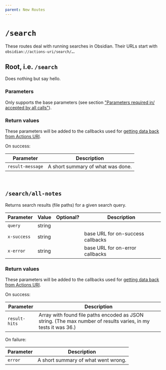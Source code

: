 ```yaml
---
parent: New Routes
---
```


# `/search`
These routes deal with running searches in Obsidian.  Their URLs start with `obsidian://actions-uri/search/…`.


## Root, i.e. `/search`

Does nothing but say hello.

### Parameters
Only supports the base parameters (see section ["Parameters required in/ accepted by all calls"](../parameters.md)).

### Return values
These parameters will be added to the callbacks used for [getting data back from Actions URI](../callbacks.md).

On success:

| Parameter        | Description                       |
| ---------------- | --------------------------------- |
| `result-message` | A short summary of what was done. |


&nbsp;


## `/search/all-notes`
Returns search results (file paths) for a given search query.

| Parameter   | Value  | Optional? | Description                       |
| ----------- | ------ |:---------:| --------------------------------- |
| `query`     | string |           |                                   |
| `x-success` | string |           | base URL for on-success callbacks |
| `x-error`   | string |           | base URL for on-error callbacks   |

### Return values
These parameters will be added to the callbacks used for [getting data back from Actions URI](../callbacks.md).

On success:

| Parameter     | Description                                                                                                    |
| ------------- | -------------------------------------------------------------------------------------------------------------- |
| `result-hits` | Array with found file paths encoded as JSON string. (The max number of results varies, in my tests it was 36.) |

On failure:

| Parameter | Description                         |
| --------- | ----------------------------------- |
| `error`   | A short summary of what went wrong. |
